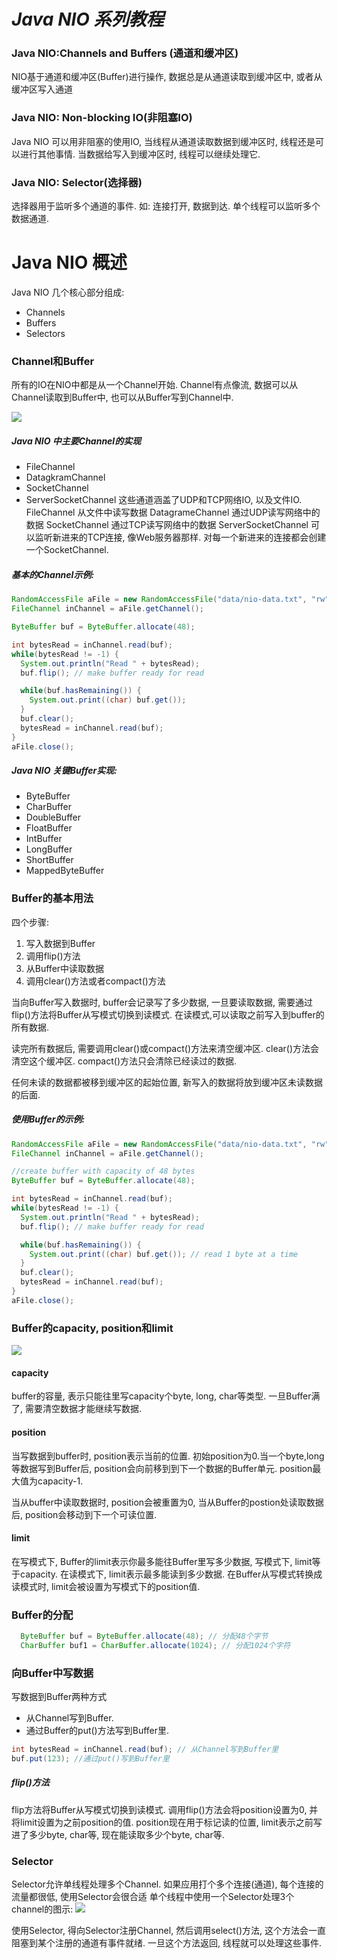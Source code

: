 # ***Java NIO 系列教程***

### Java NIO:Channels and Buffers (通道和缓冲区)
NIO基于通道和缓冲区(Buffer)进行操作, 数据总是从通道读取到缓冲区中, 或者从缓冲区写入通道

### Java NIO: Non-blocking IO(非阻塞IO)
Java NIO 可以用非阻塞的使用IO, 当线程从通道读取数据到缓冲区时, 线程还是可以进行其他事情.
当数据给写入到缓冲区时, 线程可以继续处理它.

### Java NIO: Selector(选择器)
选择器用于监听多个通道的事件. 如: 连接打开, 数据到达.
单个线程可以监听多个数据通道.


# Java NIO 概述
Java NIO 几个核心部分组成:
- Channels
- Buffers
- Selectors

### Channel和Buffer
所有的IO在NIO中都是从一个Channel开始. Channel有点像流, 数据可以从Channel读取到Buffer中, 也可以从Buffer写到Channel中.

![](http://ifeve.com/wp-content/uploads/2013/06/overview-channels-buffers1.png)

##### Java NIO 中主要Channel的实现
- FileChannel
- DatagkramChannel
- SocketChannel
- ServerSocketChannel
这些通道涵盖了UDP和TCP网络IO, 以及文件IO.
FileChannel 从文件中读写数据
DatagrameChannel 通过UDP读写网络中的数据
SocketChannel 通过TCP读写网络中的数据
ServerSocketChannel 可以监听新进来的TCP连接, 像Web服务器那样. 对每一个新进来的连接都会创建一个SocketChannel.

##### 基本的Channel示例:
```java
RandomAccessFile aFile = new RandomAccessFile("data/nio-data.txt", "rw");
FileChannel inChannel = aFile.getChannel();

ByteBuffer buf = ByteBuffer.allocate(48);

int bytesRead = inChannel.read(buf);
while(bytesRead != -1) {
  System.out.println("Read " + bytesRead);
  buf.flip(); // make buffer ready for read

  while(buf.hasRemaining()) {
    System.out.print((char) buf.get());
  }
  buf.clear();
  bytesRead = inChannel.read(buf);
}
aFile.close();
```

##### Java NIO 关键Buffer实现:
- ByteBuffer
- CharBuffer
- DoubleBuffer
- FloatBuffer
- IntBuffer
- LongBuffer
- ShortBuffer
- MappedByteBuffer

### Buffer的基本用法
四个步骤:
1. 写入数据到Buffer
2. 调用flip()方法
3. 从Buffer中读取数据
4. 调用clear()方法或者compact()方法

当向Buffer写入数据时, buffer会记录写了多少数据, 一旦要读取数据, 需要通过flip()方法将Buffer从写模式切换到读模式.
在读模式,可以读取之前写入到buffer的所有数据.

读完所有数据后, 需要调用clear()或compact()方法来清空缓冲区.
clear()方法会清空这个缓冲区. compact()方法只会清除已经读过的数据.

任何未读的数据都被移到缓冲区的起始位置, 新写入的数据将放到缓冲区未读数据的后面.

##### 使用Buffer的示例:
```java
RandomAccessFile aFile = new RandomAccessFile("data/nio-data.txt", "rw");
FileChannel inChannel = aFile.getChannel();

//create buffer with capacity of 48 bytes
ByteBuffer buf = ByteBuffer.allocate(48);

int bytesRead = inChannel.read(buf);
while(bytesRead != -1) {
  System.out.println("Read " + bytesRead);
  buf.flip(); // make buffer ready for read

  while(buf.hasRemaining()) {
    System.out.print((char) buf.get()); // read 1 byte at a time
  }
  buf.clear();
  bytesRead = inChannel.read(buf);
}
aFile.close();
```
### Buffer的capacity, position和limit
![](http://ifeve.com/wp-content/uploads/2013/06/buffers-modes.png)

#### capacity
buffer的容量, 表示只能往里写capacity个byte, long, char等类型.
一旦Buffer满了, 需要清空数据才能继续写数据.

#### position
当写数据到buffer时, position表示当前的位置. 初始position为0.当一个byte,long等数据写到Buffer后, position会向前移到到下一个数据的Buffer单元. position最大值为capacity-1.

当从buffer中读取数据时, position会被重置为0, 当从Buffer的postion处读取数据后, position会移动到下一个可读位置.

#### limit
在写模式下, Buffer的limit表示你最多能往Buffer里写多少数据, 写模式下, limit等于capacity.
在读模式下, limit表示最多能读到多少数据. 在Buffer从写模式转换成读模式时, limit会被设置为写模式下的position值.

### Buffer的分配
```java
  ByteBuffer buf = ByteBuffer.allocate(48); // 分配48个字节
  CharBuffer buf1 = CharBuffer.allocate(1024); // 分配1024个字符
```
### 向Buffer中写数据
写数据到Buffer两种方式
- 从Channel写到Buffer.
- 通过Buffer的put()方法写到Buffer里.

```java
int bytesRead = inChannel.read(buf); // 从Channel写到Buffer里
buf.put(123); //通过put()写到Buffer里
```

##### flip()方法
flip方法将Buffer从写模式切换到读模式. 调用flip()方法会将position设置为0, 并将limit设置为之前position的值.
position现在用于标记读的位置, limit表示之前写进了多少byte, char等, 现在能读取多少个byte, char等.


### Selector
Selector允许单线程处理多个Channel. 如果应用打个多个连接(通道), 每个连接的流量都很低, 使用Selector会很合适
单个线程中使用一个Selector处理3个channel的图示:
![](http://ifeve.com/wp-content/uploads/2013/06/overview-selectors.png)

使用Selector, 得向Selector注册Channel, 然后调用select()方法, 这个方法会一直阻塞到某个注册的通道有事件就绪. 一旦这个方法返回, 线程就可以处理这些事件.
